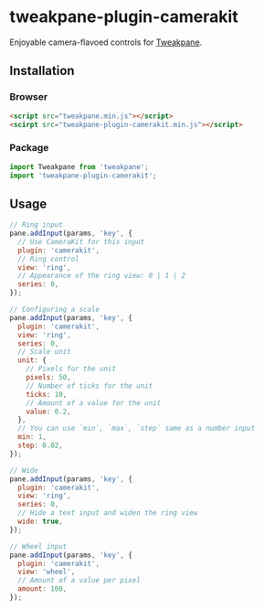 # tweakpane-plugin-camerakit
Enjoyable camera-flavoed controls for [Tweakpane].


## Installation


### Browser
```html
<script src="tweakpane.min.js"></script>
<scirpt src="tweakpane-plugin-camerakit.min.js"></script>
```


### Package
```js
import Tweakpane from 'tweakpane';
import 'tweakpane-plugin-camerakit';
```



## Usage
```js
// Ring input
pane.addInput(params, 'key', {
  // Use CameraKit for this input
  plugin: 'camerakit',
  // Ring control
  view: 'ring',
  // Appearance of the ring view: 0 | 1 | 2
  series: 0,
});
```

```js
// Configuring a scale
pane.addInput(params, 'key', {
  plugin: 'camerakit',
  view: 'ring',
  series: 0,
  // Scale unit
  unit: {
    // Pixels for the unit
    pixels: 50,
    // Number of ticks for the unit
    ticks: 10,
    // Amount of a value for the unit
    value: 0.2,
  },
  // You can use `min`, `max`, `step` same as a number input
  min: 1,
  step: 0.02,
});
```

```js
// Wide
pane.addInput(params, 'key', {
  plugin: 'camerakit',
  view: 'ring',
  series: 0,
  // Hide a text input and widen the ring view
  wide: true,
});
```

```js
// Wheel input
pane.addInput(params, 'key', {
  plugin: 'camerakit',
  view: 'wheel',
  // Amount of a value per pixel
  amount: 100,
});
```


[tweakpane]: https://github.com/cocopon/tweakpane/
